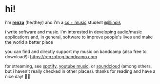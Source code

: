 

# hi!

i'm [**renzo**](https://www.renzomledesma.me/) (he/they) and i'm a [cs + music](https://music.illinois.edu/bachelor-science-computer-science-music) student [@illinois](https://github.com/illinois)

i write software and music. i'm interested in developing audio/music applications and, in general, software to improve people's lives and make the world a better place

you can find and directly support my music on bandcamp (also free to download!): <https://renzofrog.bandcamp.com>

for streaming, see [spotify](https://open.spotify.com/artist/67x7VFpryOlE3xgbbwICPX?si=ob5FRl4kSVamdThlLBbuDg), [youtube music](https://music.youtube.com/playlist?list=OLAK5uy_nzBLxZrV6tndeRXSgSwWHv4UOv3GmSIBU&feature=share), or [soundcloud](https://soundcloud.com/renzofrog) (among others, but i haven't really checked in other places). thanks for reading and have a nice day! 🌱💜
